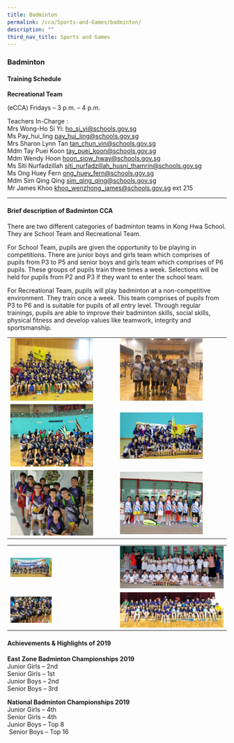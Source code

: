 ```yaml
---
title: Badminton
permalink: /cca/Sports-and-Games/badminton/
description: ""
third_nav_title: Sports and Games
---
```

### Badminton
#### Training Schedule

  

**Recreational Team** 

(eCCA) Fridays – 3 p.m. – 4 p.m. 

  

Teachers In-Charge :  <br>
Mrs Wong-Ho Si Yi: [ho\_si\_yi@schools.gov.sg](mailto:ho_si_yi@schools.gov.sg)  
Ms Pay\_hui\_ling [pay\_hui\_ling@schools.gov.sg](mailto:pay_hui_ling@schools.gov.sg)  
Mrs Sharon Lynn Tan [tan\_chun\_yin@schools.gov.sg](mailto:tan_chun_yin@schools.gov.sg)  
Mdm Tay Puei Koon [tay\_puei\_koon@schools.gov.sg](mailto:tay_puei_koon@schools.gov.sg)  
Mdm Wendy Hoon [hoon\_siow\_hway@schools.gov.sg](mailto:hoon_siow_hway@schools.gov.sg)  
Ms Siti Nurfadzillah [siti\_nurfadzillah\_husni\_thamrin@schools.gov.sg](mailto:siti_nurfadzillah_husni_thamrin@schools.gov.sg)  
Ms Ong Huey Fern [ong\_huey\_fern@schools.gov.sg](mailto:ong_huey_fern@schools.gov.sg)  
Mdm Sim Qing Qing [sim\_qing\_qing@schools.gov.sg](mailto:sim_qing_qing@schools.gov.sg)  
Mr James Khoo [khoo\_wenzhong\_james@schools.gov.sg](mailto:khoo_wenzhong_james@schools.gov.sg) ext 215  
  

* * *

  
#### Brief description of Badminton CCA  

There are two different categories of badminton teams in Kong Hwa School. They are School Team and Recreational Team. 

  

For School Team, pupils are given the opportunity to be playing in competitions. There are junior boys and girls team which comprises of pupils from P3 to P5 and senior boys and girls team which comprises of P6 pupils. These groups of pupils train three times a week. Selections will be held for pupils from P2 and P3 if they want to enter the school team.

  

For Recreational Team, pupils will play badminton at a non-competitive environment. They train once a week. This team comprises of pupils from P3 to P6 and is suitable for pupils of all entry level. Through regular trainings, pupils are able to improve their badminton skills, social skills, physical fitness and develop values like teamwork, integrity and sportsmanship.

|  |  |
|---|---|
| <img src="/images/cca57.png" style="width:80%"> | <img src="/images/cca58.png" style="width:80%"> |
| <img src="/images/cca59.png" style="width:80%"> | <img src="/images/cca60.png" style="width:80%"> |
| <img src="/images/cca61.png" style="width:80%"> | <img src="/images/cca62.png" style="width:80%"> |

|  |  |
|---|---|
| <img src="/images/cca63.png" style="width:40%"> | <img src="/images/cca64.png" style="width:900%"> |
| <img src="/images/cca65.png" style="width:40%"> | <img src="/images/cca66.png" style="width:900%"> |

#### Achievements & Highlights of 2019

**East Zone Badminton Championships 2019**  
Junior Girls – 2nd   
Senior Girls – 1st    
Junior Boys – 2nd   
Senior Boys – 3rd   
  
**National Badminton Championships 2019**  
Junior Girls – 4th  
Senior Girls – 4th  
Junior Boys – Top 8   
 Senior Boys – Top 16